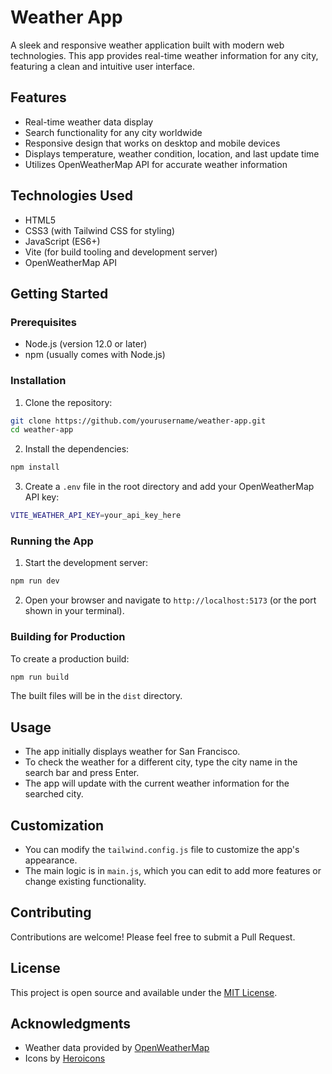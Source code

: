 # Weather App

A sleek and responsive weather application built with modern web technologies. This app provides real-time weather information for any city, featuring a clean and intuitive user interface.

## Features

- Real-time weather data display
- Search functionality for any city worldwide
- Responsive design that works on desktop and mobile devices
- Displays temperature, weather condition, location, and last update time
- Utilizes OpenWeatherMap API for accurate weather information

## Technologies Used

- HTML5
- CSS3 (with Tailwind CSS for styling)
- JavaScript (ES6+)
- Vite (for build tooling and development server)
- OpenWeatherMap API

## Getting Started

### Prerequisites

- Node.js (version 12.0 or later)
- npm (usually comes with Node.js)

### Installation

1. Clone the repository:

```bash
git clone https://github.com/yourusername/weather-app.git
cd weather-app
```

2. Install the dependencies:

```bash
npm install
```


3. Create a `.env` file in the root directory and add your OpenWeatherMap API key:

```bash
VITE_WEATHER_API_KEY=your_api_key_here
```

### Running the App

1. Start the development server:

```bash
npm run dev
```

2. Open your browser and navigate to `http://localhost:5173` (or the port shown in your terminal).

### Building for Production

To create a production build:

```bash
npm run build
```


The built files will be in the `dist` directory.

## Usage

- The app initially displays weather for San Francisco.
- To check the weather for a different city, type the city name in the search bar and press Enter.
- The app will update with the current weather information for the searched city.

## Customization

- You can modify the `tailwind.config.js` file to customize the app's appearance.
- The main logic is in `main.js`, which you can edit to add more features or change existing functionality.

## Contributing

Contributions are welcome! Please feel free to submit a Pull Request.

## License

This project is open source and available under the [MIT License](LICENSE).

## Acknowledgments

- Weather data provided by [OpenWeatherMap](https://openweathermap.org/)
- Icons by [Heroicons](https://heroicons.com/)

